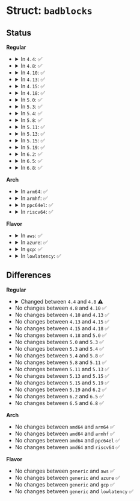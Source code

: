 # Struct: <code>badblocks</code>

## Status
<b>Regular</b>
<ul>
<li>
<details>
<summary>In <code>4.4</code>: ✅</summary>

```c
struct badblocks {
    int count;
    int unacked_exist;
    int shift;
    u64 *page;
    int changed;
    seqlock_t lock;
    sector_t sector;
    sector_t size;
};
```
</details>
</li>
<li>
<details>
<summary>In <code>4.8</code>: ✅</summary>

```c
struct badblocks {
    struct device *dev;
    int count;
    int unacked_exist;
    int shift;
    u64 *page;
    int changed;
    seqlock_t lock;
    sector_t sector;
    sector_t size;
};
```
</details>
</li>
<li>
<details>
<summary>In <code>4.10</code>: ✅</summary>

```c
struct badblocks {
    struct device *dev;
    int count;
    int unacked_exist;
    int shift;
    u64 *page;
    int changed;
    seqlock_t lock;
    sector_t sector;
    sector_t size;
};
```
</details>
</li>
<li>
<details>
<summary>In <code>4.13</code>: ✅</summary>

```c
struct badblocks {
    struct device *dev;
    int count;
    int unacked_exist;
    int shift;
    u64 *page;
    int changed;
    seqlock_t lock;
    sector_t sector;
    sector_t size;
};
```
</details>
</li>
<li>
<details>
<summary>In <code>4.15</code>: ✅</summary>

```c
struct badblocks {
    struct device *dev;
    int count;
    int unacked_exist;
    int shift;
    u64 *page;
    int changed;
    seqlock_t lock;
    sector_t sector;
    sector_t size;
};
```
</details>
</li>
<li>
<details>
<summary>In <code>4.18</code>: ✅</summary>

```c
struct badblocks {
    struct device *dev;
    int count;
    int unacked_exist;
    int shift;
    u64 *page;
    int changed;
    seqlock_t lock;
    sector_t sector;
    sector_t size;
};
```
</details>
</li>
<li>
<details>
<summary>In <code>5.0</code>: ✅</summary>

```c
struct badblocks {
    struct device *dev;
    int count;
    int unacked_exist;
    int shift;
    u64 *page;
    int changed;
    seqlock_t lock;
    sector_t sector;
    sector_t size;
};
```
</details>
</li>
<li>
<details>
<summary>In <code>5.3</code>: ✅</summary>

```c
struct badblocks {
    struct device *dev;
    int count;
    int unacked_exist;
    int shift;
    u64 *page;
    int changed;
    seqlock_t lock;
    sector_t sector;
    sector_t size;
};
```
</details>
</li>
<li>
<details>
<summary>In <code>5.4</code>: ✅</summary>

```c
struct badblocks {
    struct device *dev;
    int count;
    int unacked_exist;
    int shift;
    u64 *page;
    int changed;
    seqlock_t lock;
    sector_t sector;
    sector_t size;
};
```
</details>
</li>
<li>
<details>
<summary>In <code>5.8</code>: ✅</summary>

```c
struct badblocks {
    struct device *dev;
    int count;
    int unacked_exist;
    int shift;
    u64 *page;
    int changed;
    seqlock_t lock;
    sector_t sector;
    sector_t size;
};
```
</details>
</li>
<li>
<details>
<summary>In <code>5.11</code>: ✅</summary>

```c
struct badblocks {
    struct device *dev;
    int count;
    int unacked_exist;
    int shift;
    u64 *page;
    int changed;
    seqlock_t lock;
    sector_t sector;
    sector_t size;
};
```
</details>
</li>
<li>
<details>
<summary>In <code>5.13</code>: ✅</summary>

```c
struct badblocks {
    struct device *dev;
    int count;
    int unacked_exist;
    int shift;
    u64 *page;
    int changed;
    seqlock_t lock;
    sector_t sector;
    sector_t size;
};
```
</details>
</li>
<li>
<details>
<summary>In <code>5.15</code>: ✅</summary>

```c
struct badblocks {
    struct device *dev;
    int count;
    int unacked_exist;
    int shift;
    u64 *page;
    int changed;
    seqlock_t lock;
    sector_t sector;
    sector_t size;
};
```
</details>
</li>
<li>
<details>
<summary>In <code>5.19</code>: ✅</summary>

```c
struct badblocks {
    struct device *dev;
    int count;
    int unacked_exist;
    int shift;
    u64 *page;
    int changed;
    seqlock_t lock;
    sector_t sector;
    sector_t size;
};
```
</details>
</li>
<li>
<details>
<summary>In <code>6.2</code>: ✅</summary>

```c
struct badblocks {
    struct device *dev;
    int count;
    int unacked_exist;
    int shift;
    u64 *page;
    int changed;
    seqlock_t lock;
    sector_t sector;
    sector_t size;
};
```
</details>
</li>
<li>
<details>
<summary>In <code>6.5</code>: ✅</summary>

```c
struct badblocks {
    struct device *dev;
    int count;
    int unacked_exist;
    int shift;
    u64 *page;
    int changed;
    seqlock_t lock;
    sector_t sector;
    sector_t size;
};
```
</details>
</li>
<li>
<details>
<summary>In <code>6.8</code>: ✅</summary>

```c
struct badblocks {
    struct device *dev;
    int count;
    int unacked_exist;
    int shift;
    u64 *page;
    int changed;
    seqlock_t lock;
    sector_t sector;
    sector_t size;
};
```
</details>
</li>
</ul>
<b>Arch</b>
<ul>
<li>
<details>
<summary>In <code>arm64</code>: ✅</summary>

```c
struct badblocks {
    struct device *dev;
    int count;
    int unacked_exist;
    int shift;
    u64 *page;
    int changed;
    seqlock_t lock;
    sector_t sector;
    sector_t size;
};
```
</details>
</li>
<li>
<details>
<summary>In <code>armhf</code>: ✅</summary>

```c
struct badblocks {
    struct device *dev;
    int count;
    int unacked_exist;
    int shift;
    u64 *page;
    int changed;
    seqlock_t lock;
    sector_t sector;
    sector_t size;
};
```
</details>
</li>
<li>
<details>
<summary>In <code>ppc64el</code>: ✅</summary>

```c
struct badblocks {
    struct device *dev;
    int count;
    int unacked_exist;
    int shift;
    u64 *page;
    int changed;
    seqlock_t lock;
    sector_t sector;
    sector_t size;
};
```
</details>
</li>
<li>
<details>
<summary>In <code>riscv64</code>: ✅</summary>

```c
struct badblocks {
    struct device *dev;
    int count;
    int unacked_exist;
    int shift;
    u64 *page;
    int changed;
    seqlock_t lock;
    sector_t sector;
    sector_t size;
};
```
</details>
</li>
</ul>
<b>Flavor</b>
<ul>
<li>
<details>
<summary>In <code>aws</code>: ✅</summary>

```c
struct badblocks {
    struct device *dev;
    int count;
    int unacked_exist;
    int shift;
    u64 *page;
    int changed;
    seqlock_t lock;
    sector_t sector;
    sector_t size;
};
```
</details>
</li>
<li>
<details>
<summary>In <code>azure</code>: ✅</summary>

```c
struct badblocks {
    struct device *dev;
    int count;
    int unacked_exist;
    int shift;
    u64 *page;
    int changed;
    seqlock_t lock;
    sector_t sector;
    sector_t size;
};
```
</details>
</li>
<li>
<details>
<summary>In <code>gcp</code>: ✅</summary>

```c
struct badblocks {
    struct device *dev;
    int count;
    int unacked_exist;
    int shift;
    u64 *page;
    int changed;
    seqlock_t lock;
    sector_t sector;
    sector_t size;
};
```
</details>
</li>
<li>
<details>
<summary>In <code>lowlatency</code>: ✅</summary>

```c
struct badblocks {
    struct device *dev;
    int count;
    int unacked_exist;
    int shift;
    u64 *page;
    int changed;
    seqlock_t lock;
    sector_t sector;
    sector_t size;
};
```
</details>
</li>
</ul>

## Differences
<b>Regular</b>
<ul>
<li>
<details>
<summary>Changed between <code>4.4</code> and <code>4.8</code> ⚠️</summary>
<ul>
<li>
<b>Field added. </b>
<code>struct device *dev</code>
</li>
</ul>
</details>
</li>
<li>
No changes between <code>4.8</code> and <code>4.10</code> ✅
</li>
<li>
No changes between <code>4.10</code> and <code>4.13</code> ✅
</li>
<li>
No changes between <code>4.13</code> and <code>4.15</code> ✅
</li>
<li>
No changes between <code>4.15</code> and <code>4.18</code> ✅
</li>
<li>
No changes between <code>4.18</code> and <code>5.0</code> ✅
</li>
<li>
No changes between <code>5.0</code> and <code>5.3</code> ✅
</li>
<li>
No changes between <code>5.3</code> and <code>5.4</code> ✅
</li>
<li>
No changes between <code>5.4</code> and <code>5.8</code> ✅
</li>
<li>
No changes between <code>5.8</code> and <code>5.11</code> ✅
</li>
<li>
No changes between <code>5.11</code> and <code>5.13</code> ✅
</li>
<li>
No changes between <code>5.13</code> and <code>5.15</code> ✅
</li>
<li>
No changes between <code>5.15</code> and <code>5.19</code> ✅
</li>
<li>
No changes between <code>5.19</code> and <code>6.2</code> ✅
</li>
<li>
No changes between <code>6.2</code> and <code>6.5</code> ✅
</li>
<li>
No changes between <code>6.5</code> and <code>6.8</code> ✅
</li>
</ul>
<b>Arch</b>
<ul>
<li>
No changes between <code>amd64</code> and <code>arm64</code> ✅
</li>
<li>
No changes between <code>amd64</code> and <code>armhf</code> ✅
</li>
<li>
No changes between <code>amd64</code> and <code>ppc64el</code> ✅
</li>
<li>
No changes between <code>amd64</code> and <code>riscv64</code> ✅
</li>
</ul>
<b>Flavor</b>
<ul>
<li>
No changes between <code>generic</code> and <code>aws</code> ✅
</li>
<li>
No changes between <code>generic</code> and <code>azure</code> ✅
</li>
<li>
No changes between <code>generic</code> and <code>gcp</code> ✅
</li>
<li>
No changes between <code>generic</code> and <code>lowlatency</code> ✅
</li>
</ul>
